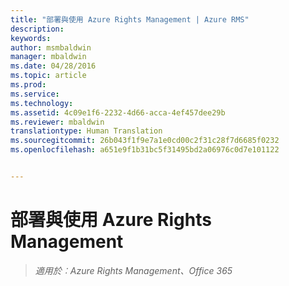 ```yaml
---
title: "部署與使用 Azure Rights Management | Azure RMS"
description: 
keywords: 
author: msmbaldwin
manager: mbaldwin
ms.date: 04/28/2016
ms.topic: article
ms.prod: 
ms.service: 
ms.technology: 
ms.assetid: 4c09e1f6-2232-4d66-acca-4ef457dee29b
ms.reviewer: mbaldwin
translationtype: Human Translation
ms.sourcegitcommit: 26b043f1f9e7a1e0cd00c2f31c28f7d6685f0232
ms.openlocfilehash: a651e9f1b31bc5f31495bd2a06976c0d7e101122


---
```


# 部署與使用 Azure Rights Management

>*適用於︰Azure Rights Management、Office 365*




<!--HONumber=Aug16_HO4-->


